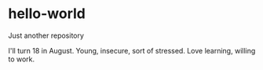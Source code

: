 # hello-world
Just another repository

I'll turn 18 in August. Young, insecure, sort of stressed. Love learning, willing to work. 
